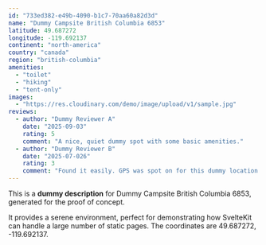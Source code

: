 ```yaml
---
id: "733ed382-e49b-4090-b1c7-70aa60a82d3d"
name: "Dummy Campsite British Columbia 6853"
latitude: 49.687272
longitude: -119.692137
continent: "north-america"
country: "canada"
region: "british-columbia"
amenities:
  - "toilet"
  - "hiking"
  - "tent-only"
images:
  - "https://res.cloudinary.com/demo/image/upload/v1/sample.jpg"
reviews:
  - author: "Dummy Reviewer A"
    date: "2025-09-03"
    rating: 5
    comment: "A nice, quiet dummy spot with some basic amenities."
  - author: "Dummy Reviewer B"
    date: "2025-07-026"
    rating: 3
    comment: "Found it easily. GPS was spot on for this dummy location."
---
```


This is a **dummy description** for Dummy Campsite British Columbia 6853, generated for the proof of concept.

It provides a serene environment, perfect for demonstrating how SvelteKit can handle a large number of static pages. The coordinates are 49.687272, -119.692137.

